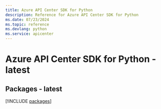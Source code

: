 ```yaml
---
title: Azure API Center SDK for Python
description: Reference for Azure API Center SDK for Python
ms.date: 07/23/2024
ms.topic: reference
ms.devlang: python
ms.service: apicenter
---
```

# Azure API Center SDK for Python - latest
## Packages - latest
[!INCLUDE [packages](api-center-index.md)]
